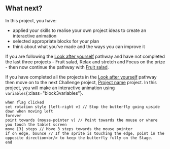 ## What next?

In this project, you have:

+ applied your skills to realise your own project ideas to create an interactive animation
+ selected appropriate blocks for your plan
+ think about what you've made and the ways you can improve it

If you are following the [Look after yourself](https://projects.raspberrypi.org/en/raspberrypi/look-after-yourself) pathway and have not completed the last three projects - Fruit salad, Relax and stretch and Focus on the prize - then now continue the pathway with [Fruit salad](https://learning-admin.raspberrypi.org/en/projects/fruit-salad).

If you have completed all the projects in the [Look after yourself](https://projects.raspberrypi.org/en/pathways/look-after-yourself) pathway then move on to the next Challenge project, [Project name](https://projects.raspberrypi.org/en/projects/project-name) project. In this project, you will make an interactive animation using `variables`{:class="block3variables"}.


```blocks3
when flag clicked
set rotation style [left-right v] // Stop the butterfly going upside down when moving left
forever
point towards (mouse-pointer v) // Point towards the mouse or where you touch the tablet screen
move [3] steps // Move 3 steps towards the mouse pointer
if on edge, bounce // If the sprite is touching the edge, point in the opposite direction<br/> to keep the butterfly fully on the Stage.
end
```

